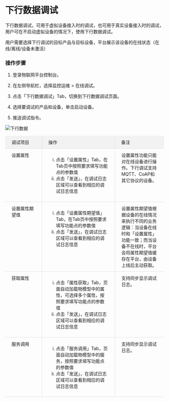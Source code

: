 # 下行数据调试

下行数据调试，可用于虚拟设备接入时的调试，也可用于真实设备接入时的调试，用户可在不启动虚拟设备的情况下，使用下行数据调试。

用户需要选择下行调试的目标产品与目标设备，平台展示该设备的在线状态（在线/离线/设备未激活）


### 操作步骤

1. 登录物联网平台控制台。

2. 在左侧导航栏，选择监控运维 > 在线调试。

3. 点击「下行数据调试」Tab，切换到下行数据调试页面。

4. 选择要调试的产品和设备，单击启动设备。

5. 推送调试指令。

![下行数据](/book/devops&monitor/images/downlink-debugging.png)

<div
        style="display: flex; aling-items: center; border-bottom: 1px solid #dfdfdf; background: #f2f2f2;"
      >
        <div
          style="width: 20%; padding: 10px 20px; border-right: 1px solid #dfdfdf;"
        >
          调试项目
        </div>
        <div
          style="width: 50%; padding: 10px 20px; border-right: 1px solid #dfdfdf;"
        >
          操作
        </div>
        <div
          style="width: 30%; padding: 10px 20px; border-right: 1px solid #dfdfdf;"
        >
          备注
        </div>
      </div>
      <div
        style="display: flex; aling-items: center; border-bottom: 1px solid #dfdfdf;"
      >
        <div
          style="width: 20%;padding: 10px 20px; border-right: 1px solid #dfdfdf;"
        >
          设置属性
        </div>
        <div style="width: 50%; padding: 10px 20px; border-right: 1px solid #dfdfdf;">
          <ul>
            <li style="list-style: lower-roman;">点击「设置属性」Tab，在Tab页中按照要求填写功能点的参数值</li>
            <li style="list-style: lower-roman;">点击「发送」，在调试日志区域可以查看到相应的调试日志信息</li>
          </ul>
        </div>
        <div style="width: 30%; padding: 10px 20px;">设置属性功能只能对在线设备进行操作。下行调试支持MQTT、CoAP和其它协议的设备。</div>
      </div>
      <div
        style="display: flex; aling-items: center; border-bottom: 1px solid #dfdfdf;"
      >
        <div
          style="width: 20%;padding: 10px 20px; border-right: 1px solid #dfdfdf;"
        >
          设置属性期望值
        </div>
        <div style="width: 50%; padding: 10px 20px; border-right: 1px solid #dfdfdf;">
          <ul>
            <li style="list-style: lower-roman;">点击「设置属性期望值」Tab，在Tab页中按照要求填写功能点的参数值</li>
            <li style="list-style: lower-roman;">点击「发送」，在调试日志区域可以查看到相应的调试日志信息</li>
          </ul>
        </div>
        <div style="width: 30%; padding: 10px 20px;">设置属性期望值根据设备的在线情况来执行不同的业务逻辑：当设备在线时和「设置属性」功能一致；而当设备不在线时，平台会将属性期望值缓存在平台，由设备上线后主动获取。</div>
      </div>
      <div
        style="display: flex; aling-items: center; border-bottom: 1px solid #dfdfdf;"
      >
        <div
          style="width: 20%;padding: 10px 20px; border-right: 1px solid #dfdfdf;"
        >
          获取属性
        </div>
        <div style="width: 50%; padding: 10px 20px; border-right: 1px solid #dfdfdf;">
          <ul>
            <li style="list-style: lower-roman;">点击「属性获取」Tab，页面自动加载物模型中的属性，可选择多个属性，按照要求填写功能点的参数值</li>
            <li style="list-style: lower-roman;">点击「发送」，在调试日志区域可以查看到相应的调试日志信息</li>
          </ul>
        </div>
        <div style="width: 30%; padding: 10px 20px;">支持同步显示调试日志。</div>
      </div>
      <div
        style="display: flex; aling-items: center; border-bottom: 1px solid #dfdfdf;"
      >
        <div
          style="width: 20%;padding: 10px 20px; border-right: 1px solid #dfdfdf;"
        >
          服务调用
        </div>
        <div style="width: 50%; padding: 10px 20px; border-right: 1px solid #dfdfdf;">
          <ul>
            <li style="list-style: lower-roman;">点击「服务调用」Tab，页面自动加载物模型中的服务，按照要求填写功能点的参数值</li>
            <li style="list-style: lower-roman;">点击「发送」，在调试日志区域可以查看到相应的调试日志信息</li>
          </ul>
        </div>
        <div style="width: 30%; padding: 10px 20px;">支持同步显示调试日志。</div>
      </div>